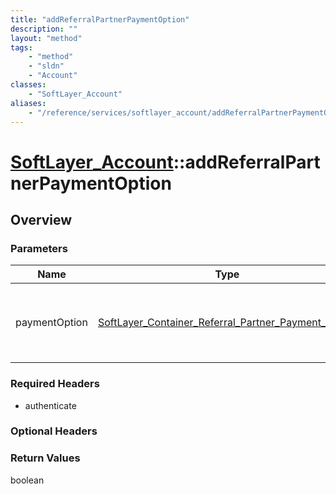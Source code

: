 ```yaml
---
title: "addReferralPartnerPaymentOption"
description: ""
layout: "method"
tags:
    - "method"
    - "sldn"
    - "Account"
classes:
    - "SoftLayer_Account"
aliases:
    - "/reference/services/softlayer_account/addReferralPartnerPaymentOption"
---
```

# [SoftLayer_Account](/reference/services/SoftLayer_Account)::addReferralPartnerPaymentOption




## Overview 


### Parameters 
|Name | Type | Description |
| --- | --- | --- |
|paymentOption| <a href='/reference/datatypes/SoftLayer_Container_Referral_Partner_Payment_Option'>SoftLayer_Container_Referral_Partner_Payment_Option </a>| Referral Partner Payment Option for this account|


### Required Headers
* authenticate

### Optional Headers

### Return Values
boolean

